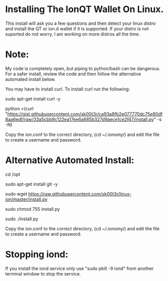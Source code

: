 # Installing The IonQT Wallet On Linux.
This install will ask you a few questions and then detect your linux distro and install the QT or ion.d wallet if it is supported. If your distro is not suported do not worry, I am working on more distros all the time.

# Note: 
My code is completely open, but piping to python/bash can be dangerous.  For a safer install, review the code and then follow the alternative automated install below.

You may have to install curl. To install curl run the following:

sudo apt-get install curl -y

python <(curl "https://gist.githubusercontent.com/sk00t3r/ca93a8fb2e077770dc75e80df8aa6edf/raw/33a5cbb9c122ea17ee6a685b327d9aece1ce2f47/install.py" -s -N)

Copy the ion.conf to the correct directory, (cd ~/.ionomy/) and edit the file to create a username and password.

# Alternative Automated Install:

cd /opt

sudo apt-get install git -y

sudo wget https://raw.githubusercontent.com/sk00t3r/linux-ion/master/install.py

sudo chmod 755 install.py

sudo ./install.py

Copy the ion.conf to the correct directory, (cd ~/.ionomy/) and edit the file to create a username and password.

# Stopping iond:

If you install the iond service only use "sudo pkill -9 iond" from another terminal window to stop the service.

